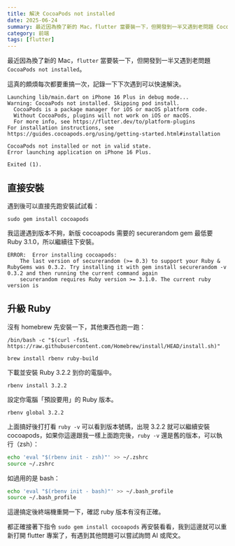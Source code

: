 ```yaml
---
title: 解決 CocoaPods not installed
date: 2025-06-24
summary: 最近因為換了新的 Mac，flutter 當要裝一下，但開發到一半又遇到老問題 CocoaPods not installed
category: 前端
tags: [flutter]
---
```


最近因為換了新的 Mac，`flutter` 當要裝一下，但開發到一半又遇到老問題 `CocoaPods not installed`。

這真的頗煩每次都要重搞一次，記錄一下下次遇到可以快速解決。

```
Launching lib/main.dart on iPhone 16 Plus in debug mode...
Warning: CocoaPods not installed. Skipping pod install.
  CocoaPods is a package manager for iOS or macOS platform code.
  Without CocoaPods, plugins will not work on iOS or macOS.
  For more info, see https://flutter.dev/to/platform-plugins
For installation instructions, see https://guides.cocoapods.org/using/getting-started.html#installation

CocoaPods not installed or not in valid state.
Error launching application on iPhone 16 Plus.

Exited (1).
```

## 直接安裝

遇到後可以直接先跑安裝試試看：

```shell
sudo gem install cocoapods
```

我這邊遇到版本不夠，新版 cocoapods 需要的 securerandom gem 最低要 Ruby 3.1.0，所以繼續往下安裝。

```shell
ERROR:  Error installing cocoapods:
	The last version of securerandom (>= 0.3) to support your Ruby & RubyGems was 0.3.2. Try installing it with gem install securerandom -v 0.3.2 and then running the current command again
	securerandom requires Ruby version >= 3.1.0. The current ruby version is
```

## 升級 Ruby

沒有 homebrew 先安裝一下，其他東西也跑一跑：

```shell
/bin/bash -c "$(curl -fsSL https://raw.githubusercontent.com/Homebrew/install/HEAD/install.sh)"
```

```shell
brew install rbenv ruby-build
```

下載並安裝 Ruby 3.2.2 到你的電腦中。

```shell
rbenv install 3.2.2
```

設定你電腦「預設要用」的 Ruby 版本。

```shell
rbenv global 3.2.2
```

上面搞好後打打看 `ruby -v` 可以看到版本號碼，出現 3.2.2 就可以繼續安裝 cocoapods，如果你這邊跟我一樣上面跑完後，`ruby -v` 還是舊的版本，可以執行（zsh）：

```bash
echo 'eval "$(rbenv init - zsh)"' >> ~/.zshrc
source ~/.zshrc
```

如過用的是 bash：

```bash
echo 'eval "$(rbenv init - bash)"' >> ~/.bash_profile
source ~/.bash_profile
```

這邊搞定後終端機重開一下，確認 ruby 版本有沒有正確。

都正確接著下指令 `sudo gem install cocoapods` 再安裝看看，我到這邊就可以重新打開 flutter 專案了，有遇到其他問題可以嘗試詢問 AI 或爬文。
